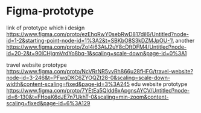 # Figma-prototype
link of prototype which i design 
https://www.figma.com/proto/ezEhqRwY0sebRwD817diI6/Untitled?node-id=1-2&starting-point-node-id=1%3A2&t=SBKbO8S3kDZMJpOU-1\
another 
https://www.figma.com/proto/ZoI4i63AtJ2uY8cDftDFM4/Untitled?node-id=20-2&t=90lCHjqmVrdYo8bq-1&scaling=scale-down&page-id=0%3A1

travel website prototype
https://www.figma.com/proto/NcVRrNR5vvRh866u28fHFG/travel-website?node-id=3-246&t=PFwqDKC6ZYOQZt28-0&scaling=scale-down-width&content-scaling=fixed&page-id=3%3A245
 edu website prototype
 https://www.figma.com/proto/7YEtEa5QIdd6xApgnsAYCV/Untitled?node-id=6-130&t=FHoaK6dJE7n7UkhT-0&scaling=min-zoom&content-scaling=fixed&page-id=6%3A129
